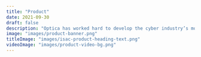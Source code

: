 ```yaml
---
title: "Product"
date: 2021-09-30
draft: false
description: "Optica has worked hard to develop the cyber industry’s most thorough network monitoring software, ISAC.."
image: "images/product-banner.png"
titleImage: "images/isac-product-heading-text.png"
videoImage: "images/product-video-bg.png"
---
```


